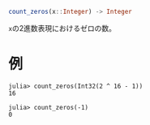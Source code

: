 ```julia
count_zeros(x::Integer) -> Integer
```

`x`の2進数表現におけるゼロの数。

# 例

```jldoctest
julia> count_zeros(Int32(2 ^ 16 - 1))
16

julia> count_zeros(-1)
0
```
